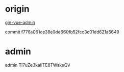 # origin 

[gin-vue-admin](https://github.com/flipped-aurora/gin-vue-admin)

commit f776a061ce38e0de660fb52fcc3c01dd621a5649

# admin

admin  Ti7uZe3kaIiTE8TWskeQV